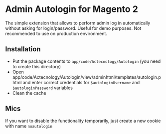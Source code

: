 # Admin Autologin for Magento 2
The simple extension that allows to perform admin log in automatically without asking for login/password. Useful for demo purposes. Not recommended to use on production environment.

## Installation
- Put the package contents to `app/code/Actecnology/Autologin` (you need to create this directory)
- Open app/code/Actecnology/Autologin/view/adminhtml/templates/autologin.phtml and enter correct credentials for `$autologinUsername` and `$autologinPassword` variables
- Clean the cache

## Mics
If you want to disable the functionality temporarily, just create a new cookie with name `noautologin`

